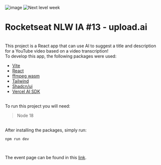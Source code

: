 ![image](https://github.com/dhyoko/upload-ai-web/assets/42620936/209d7cba-2275-4b8e-8fc7-71abd9af7573)
![Next level week](https://blog.rocketseat.com.br/content/images/size/w2000/2022/04/nlw-next-level-week-blog-rocketseat.png)
# Rocketseat NLW IA #13 - upload.ai
<br/>
This project is a React app that can use AI to suggest a title and description for a YouTube video based on a video transcription!
<br/>
To develop this app, the following packages were used: 

* [Vite](https://vitejs.dev/)
* [React](https://react.dev/)
* [ffmpeg wasm](https://ffmpegwasm.netlify.app/)
* [Tailwind](https://tailwindcss.com/)
* [Shadcn/ui](https://ui.shadcn.com/)
* [Vercel AI SDK](https://sdk.vercel.ai/docs)
<br/>
To run this project you will need:

> Node 18

<br/>
After installing the packages, simply run:

```shell script
npm run dev
```
<br/>

The event page can be found in this [link](https://www.rocketseat.com.br/nlw).

